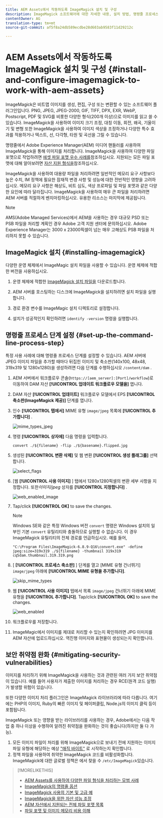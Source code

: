 ```yaml
---
title: AEM Assets에서 작동하도록 ImageMagick 설치 및 구성
description: ImageMagick 소프트웨어에 대한 자세한 내용, 설치 방법, 명령줄 프로세스 단계 설정, 이미지 축소판 편집, 작성 및 생성 방법 등을 살펴볼 수 있습니다.
contentOwner: AG
translation-type: tm+mt
source-git-commit: af5f8a24db589ecdbe28d603ab9583f11d29212c

---
```



# AEM Assets에서 작동하도록 ImageMagick 설치 및 구성 {#install-and-configure-imagemagick-to-work-with-aem-assets}

ImageMagick은 비트맵 이미지를 생성, 편집, 구성 또는 변환할 수 있는 소프트웨어 플러그인입니다. PNG, JPEG, JPEG-2000, GIF, TIFF, DPX, EXR, WebP, Postscript, PDF 및 SVG를 비롯한 다양한 형식(200개 이상)으로 이미지를 읽고 쓸 수 있습니다. ImageMagick을 사용하여 이미지 크기 조정, 대칭 이동, 회전, 왜곡, 기울이기 및 변형 또한 ImageMagick을 사용하여 이미지 색상을 조정하거나 다양한 특수 효과를 적용하거나 텍스트, 선, 다각형, 타원 및 곡선을 그릴 수 있습니다.

명령줄에서 Adobe Experience Manager(AEM) 미디어 핸들러를 사용하여 ImageMagick을 통해 이미지를 처리합니다. ImageMagick을 사용하여 다양한 파일 포맷으로 작업하려면 [에셋 파일 포맷 우수 사례를](assets-file-format-best-practices.md)참조하십시오. 지원되는 모든 파일 포맷에 대해 알아보려면 [자산 지원 형식을](assets-formats.md)참조하십시오.

ImageMagick을 사용하여 대용량 파일을 처리하려면 일반적인 메모리 요구 사항보다 높은 수치, IM 정책에 필요한 잠재적 변경 사항 및 성능에 대한 전반적인 영향을 고려하십시오. 메모리 요구 사항은 해상도, 비트 심도, 색상 프로파일 및 파일 포맷과 같은 다양한 요인에 따라 달라집니다. ImageMagick을 사용하여 매우 큰 파일을 처리하려면 AEM 서버를 적절하게 벤치마킹하십시오. 유용한 리소스는 마지막에 제공됩니다.

>[!NOTE]
>
>AMS(Adobe Managed Services)에서 AEM을 사용하는 경우 대규모 PSD 또는 PSB 파일을 처리할 계획인 경우 Adobe 고객 지원 센터에 문의하십시오. Adobe Experience Manager는 3000 x 23000픽셀이 넘는 매우 고해상도 PSB 파일을 처리하지 못할 수 있습니다.

## ImageMagick 설치 {#installing-imagemagick}

다양한 운영 체제에서 ImageMagic 설치 파일을 사용할 수 있습니다. 운영 체제에 적합한 버전을 사용하십시오.

1. 운영 체제에 적합한 [ImageMagick 설치 파일을](https://www.imagemagick.org/script/download.php) 다운로드합니다.
1. AEM 서버를 호스팅하는 디스크에 ImageMagick을 설치하려면 설치 파일을 실행합니다.

1. 경로 환경 변수를 ImageMagic 설치 디렉토리로 설정합니다.
1. 설치가 성공적인지 확인하려면 `identify -version` 명령을 실행합니다.

## 명령줄 프로세스 단계 설정 {#set-up-the-command-line-process-step}

특정 사용 사례에 대해 명령줄 프로세스 단계를 설정할 수 있습니다. AEM 서버에 JPEG 이미지 파일을 추가할 때마다 뒤집힌 이미지 및 축소판(140x100, 48x48, 319x319 및 1280x1280)을 생성하려면 다음 단계를 수행하십시오 `/content/dam` .

1. AEM 서버에서 워크플로우 콘솔(`https://[aem_server]:[Port]/workflow`)로 이동하여 DAM 자산 **[!UICONTROL 업데이트 워크플로우 모델을]** 엽니다.
1. DAM 자산 **[!UICONTROL 업데이트]** 워크플로우 모델에서 EPS **[!UICONTROL 축소판(ImageMagick 제공)]** 단계를 엽니다.
1. 인수 **[!UICONTROL 탭에서]** MIME 유형 `image/jpeg` 목록에 **[!UICONTROL 추가합니다]** .

   ![mime_types_jpeg](assets/mime_types_jpeg.png)

1. 명령 **[!UICONTROL 상자에]** 다음 명령을 입력합니다.

   `convert ./${filename} -flip ./${basename}.flipped.jpg`

1. 생성된 **[!UICONTROL 변환 삭제]** 및 웹 변환 **[!UICONTROL 생성 플래그를]** 선택합니다.

   ![select_flags](assets/select_flags.png)

1. [웹 **[!UICONTROL 사용 이미지]** ] 탭에서 1280x1280픽셀의 변환 세부 사항을 지정합니다. 또한&#x200B;*이미지/jpeg* 상자를 **[!UICONTROL 지정합니다]** .

   ![web_enabled_image](assets/web_enabled_image.png)

1. Tap/click **[!UICONTROL OK]** to save the changes.

   >[!NOTE]
   >
   >Windows SE와 같은 특정 Windows 버전 `convert` 명령은 Windows 설치의 일부인 기본 `convert` 유틸리티와 충돌하므로 실행할 수 없습니다. 이 경우 ImageMagick 유틸리티의 전체 경로를 언급하십시오. 예를 들어,
   >
   >`"C:\Program Files\ImageMagick-6.8.9-Q16\convert.exe" -define jpeg:size=319x319 ./${filename} -thumbnail 319x319 cq5dam.thumbnail.319.319.png`

1. [ **[!UICONTROL 프로세스 축소판]** ] 단계를 열고 [MIME 유형 건너뛰기] `image/jpeg` 아래에 **[!UICONTROL MIME 유형을 추가합니다]**.

   ![skip_mime_types](assets/skip_mime_types.png)

1. 웹 **[!UICONTROL 사용 이미지]** 탭에서 목록 `image/jpeg` 건너뛰기 아래에 MIME 유형을 **[!UICONTROL 추가합니다]**. Tap/click **[!UICONTROL OK]** to save the changes.

   ![web_enabled](assets/web_enabled.png)

1. 워크플로우를 저장합니다.
1. ImageMagic에서 이미지를 제대로 처리할 수 있는지 확인하려면 JPG 이미지를 AEM 자산에 업로드하십시오. 역진행 이미지와 표현물이 생성되는지 확인합니다.

## 보안 취약점 완화 {#mitigating-security-vulnerabilities}

이미지를 처리하기 위해 ImageMagick을 사용하는 것과 관련된 여러 가지 보안 취약점이 있습니다. 예를 들어 사용자가 제출한 이미지를 처리하는 경우 RCE(원격 코드 실행)가 발생할 위험이 있습니다.

또한 다양한 이미지 처리 플러그인은 ImageMagick 라이브러리에 따라 다릅니다. 여기에는 PHP의 이미지, Ruby의 빠른 이미지 및 페이퍼클립, Node.js의 이미지 클릭 등이 포함됩니다.

ImageMagick 또는 영향을 받는 라이브러리를 사용하는 경우, Adobe에서는 다음 작업 중 하나 이상을 수행하여 알려진 취약점을 완화하는 것이 좋습니다(하지만 둘 다 가능).

1. 모든 이미지 파일이 처리를 위해 ImageMagick으로 보내기 전에 지원하는 이미지 파일 유형에 해당하는 예상 [&quot;매직 바이트&quot;](https://en.wikipedia.org/wiki/List_of_file_signatures) 로 시작하는지 확인합니다.
1. 정책 파일을 사용하여 취약한 ImageMagick 코드를 비활성화합니다. ImageMagick에 대한 글로벌 정책은 에서 찾을 수 `/etc/ImageMagick`있습니다.

>[!MORELIKETHIS]
>
>* [AEM Assets를 사용하여 다양한 파일 형식을 처리하는 모범 사례](assets-file-format-best-practices.md)
>* [ImageMagick의 명령줄 옵션](https://www.imagemagick.org/script/command-line-options.php)
>* [ImageMagick 사용의 기본 및 고급 예](https://www.imagemagick.org/Usage/)
>* [ImageMagick을 위한 자산 성능 조정](performance-tuning-guidelines.md)
>* [AEM 자산에서 지원되는 전체 파일 포맷 목록](assets-formats.md)
>* [파일 포맷 및 이미지 메모리 비용 이해](https://www.scantips.com/basics1d.html)

